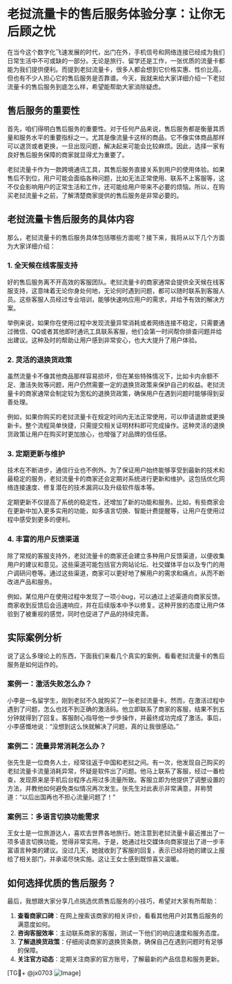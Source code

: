 # 老挝流量卡的售后服务体验分享：让你无后顾之忧

在当今这个数字化飞速发展的时代，出门在外，手机信号和网络连接已经成为我们日常生活中不可或缺的一部分。无论是旅行、留学还是工作，一张优质的流量卡都能为我们提供便利。而提到老挝流量卡，很多人都会想到它价格实惠、性价比高，但也有不少人担心它的售后服务是否靠谱。今天，我就来给大家详细介绍一下老挝流量卡的售后服务到底怎么样，希望能帮助大家消除疑虑。

## 售后服务的重要性

首先，咱们得明白售后服务的重要性。对于任何产品来说，售后服务都是衡量其质量和服务水平的重要指标之一。尤其是像流量卡这样的商品，它不像实体商品那样可以退货或者更换，一旦出现问题，解决起来可能会比较麻烦。因此，选择一家有良好售后服务保障的商家就显得尤为重要了。

老挝流量卡作为一款跨境通讯工具，其售后服务直接关系到用户的使用体验。如果售后不到位，用户可能会面临各种问题，比如无法正常使用、联系不上客服等，这不仅会影响用户的正常生活和工作，还可能给用户带来不必要的烦恼。所以，在购买老挝流量卡之前，了解清楚商家提供的售后服务是非常必要的。

## 老挝流量卡售后服务的具体内容

那么，老挝流量卡的售后服务具体包括哪些方面呢？接下来，我将从以下几个方面为大家详细介绍：

### 1. **全天候在线客服支持**

好的售后服务离不开高效的客服团队。老挝流量卡的商家通常会提供全天候在线客服支持，这意味着无论你身处何地，无论何时遇到问题，都可以随时联系到客服人员。这些客服人员经过专业培训，能够快速响应用户的需求，并给予有效的解决方案。

举例来说，如果你在使用过程中发现流量异常消耗或者网络连接不稳定，只需要通过微信、QQ或者其他即时通讯工具联系客服，他们会第一时间帮你排查问题并给出建议。这种及时的帮助让用户感到非常安心，也大大提升了用户体验。

### 2. **灵活的退换货政策**

虽然流量卡不像其他商品那样容易损坏，但在某些特殊情况下，比如卡内余额不足、激活失败等问题，用户仍然需要一定的退换货政策来保护自己的权益。老挝流量卡的商家通常会制定较为宽松的退换货政策，确保用户在遇到问题时能够得到妥善处理。

例如，如果你购买的老挝流量卡在规定时间内无法正常使用，可以申请退款或更换新卡。整个流程简单快捷，只需提交相关证明材料即可完成操作。这种灵活的退换货政策让用户在购买时更加放心，也增强了对品牌的信任感。

### 3. **定期更新与维护**

技术在不断进步，通信行业也不例外。为了保证用户始终能够享受到最新的技术和最稳定的服务，老挝流量卡的商家还会定期对系统进行更新和维护。这包括优化网络连接速度、修复潜在的技术漏洞以及升级软件版本等。

定期更新不仅提高了系统的稳定性，还增加了新的功能和服务。比如，有些商家会在更新中加入更多实用的功能，如多语言切换、智能计费提醒等，让用户在使用过程中感受到更多的便利。

### 4. **丰富的用户反馈渠道**

除了常规的客服支持外，老挝流量卡的商家还会建立多种用户反馈渠道，以便收集用户的建议和意见。这些渠道可能包括官方网站论坛、社交媒体平台以及专门的用户调研问卷等。通过这些渠道，商家可以更好地了解用户的需求和痛点，从而不断改进产品和服务。

例如，某位用户在使用过程中发现了一项小bug，可以通过上述渠道向商家反馈。商家收到反馈后会迅速响应，并在后续版本中予以修复。这种开放的态度让用户体验到了被重视的感觉，同时也促进了产品的持续完善。

## 实际案例分析

说了这么多理论上的东西，下面我们来看几个真实的案例，看看老挝流量卡的售后服务是如何运作的。

### 案例一：激活失败怎么办？

小李是一名留学生，刚到老挝不久就购买了一张老挝流量卡。然而，在激活过程中遇到了问题，怎么也找不到正确的激活码。他立即联系了商家的客服，结果不到五分钟就得到了回复。客服耐心指导他一步步操作，并最终成功完成了激活。事后，小李感慨地说：“没想到这么快就解决了问题，真的让我很感动。”

### 案例二：流量异常消耗怎么办？

张先生是一位商务人士，经常往返于中国和老挝之间。有一次，他发现自己购买的老挝流量卡流量消耗异常，怀疑是软件出了问题。他马上联系了客服，经过一番检查，发现原来是手机后台程序占用过多流量所致。客服立即为他提供了调整设置的方法，并教他如何避免类似情况再次发生。张先生对此表示非常满意，并称赞道：“以后出国再也不担心流量问题了！”

### 案例三：多语言切换功能需求

王女士是一位旅游达人，喜欢去世界各地旅行。她注意到老挝流量卡最近推出了一项多语言切换功能，觉得非常实用。于是，她通过社交媒体向商家提出了进一步丰富语言种类的建议。没过几天，她就收到了客服的回复，表示已经将她的建议上报给了相关部门，并承诺尽快实施。这让王女士感到既惊喜又温暖。

## 如何选择优质的售后服务？

最后，我想跟大家分享几点挑选优质售后服务的小技巧，希望对大家有所帮助：

1. **查看商家口碑**：在网上搜索该商家的相关评价，看看其他用户对其售后服务的满意度如何。
2. **咨询客服效率**：主动联系商家的客服，测试一下他们的响应速度和服务态度。
3. **了解退换货政策**：仔细阅读商家的退换货条款，确保自己在遇到问题时有足够的保障。
4. **关注官方动态**：定期关注商家的官方账号，了解最新的产品信息和服务更新。

[TG💪+ @jx0703 ![Image](https://github.com/user-attachments/assets/dbca1d08-cadb-493c-b0ec-ad6f7a83f270)]